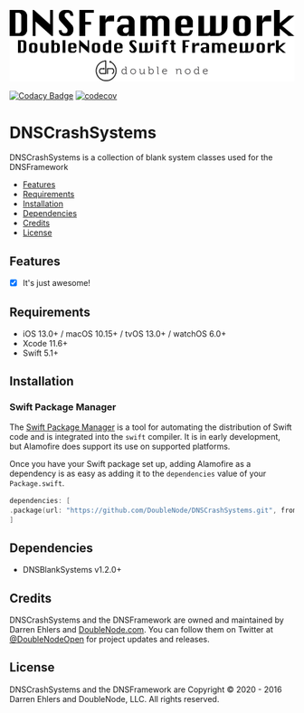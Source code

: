 ![DoubleNode Swift Framework](https://github.com/DoubleNode/DNSCrashSystems/raw/master/DNSFrameworkLogo.png)

[![Codacy Badge](https://api.codacy.com/project/badge/Grade/6f473642e4404426b55fda500602e662)](https://www.codacy.com?utm_source=github.com&amp;utm_medium=referral&amp;utm_content=DoubleNode/DNSCrashSystems&amp;utm_campaign=Badge_Grade)
[![codecov](https://codecov.io/gh/DoubleNode/DNSCrashSystems/branch/master/graph/badge.svg?token=NcFMBk0g9t)](https://codecov.io/gh/DoubleNode/DNSCrashSystems)

# DNSCrashSystems

DNSCrashSystems is a collection of blank system classes used for the DNSFramework

-   [Features](#features)
-   [Requirements](#requirements)
-   [Installation](#installation)
-   [Dependencies](#dependencies)
-   [Credits](#credits)
-   [License](#license)

## Features

-   [x] It's just awesome!

## Requirements

-   iOS 13.0+ / macOS 10.15+ / tvOS 13.0+ / watchOS 6.0+
-   Xcode 11.6+
-   Swift 5.1+

## Installation

### Swift Package Manager

The [Swift Package Manager](https://swift.org/package-manager/) is a tool for automating the distribution of Swift code and is integrated into the `swift` compiler. It is in early development, but Alamofire does support its use on supported platforms.

Once you have your Swift package set up, adding Alamofire as a dependency is as easy as adding it to the `dependencies` value of your `Package.swift`.

```swift
dependencies: [
.package(url: "https://github.com/DoubleNode/DNSCrashSystems.git", from: "1.2.0")
]
```

## Dependencies

-   DNSBlankSystems v1.2.0+

## Credits

DNSCrashSystems and the DNSFramework are owned and maintained by Darren Ehlers and [DoubleNode.com](http://doublenode.com). You can follow them on Twitter at [@DoubleNodeOpen](https://twitter.com/DoubleNodeOpen) for project updates and releases.

## License

DNSCrashSystems and the DNSFramework are Copyright © 2020 - 2016 Darren Ehlers and DoubleNode, LLC. All rights reserved.
